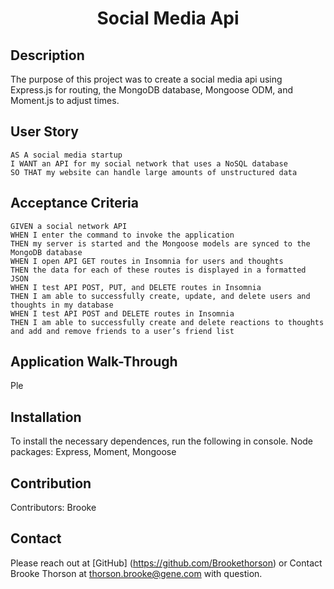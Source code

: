 <h1 align = "center">Social Media Api</h1>

## Description 
The purpose of this project was to create a social media api using Express.js for routing, the MongoDB database, Mongoose ODM, and Moment.js to adjust times. 

## User Story 
    AS A social media startup
    I WANT an API for my social network that uses a NoSQL database
    SO THAT my website can handle large amounts of unstructured data

## Acceptance Criteria 
    GIVEN a social network API
    WHEN I enter the command to invoke the application
    THEN my server is started and the Mongoose models are synced to the MongoDB database
    WHEN I open API GET routes in Insomnia for users and thoughts
    THEN the data for each of these routes is displayed in a formatted JSON
    WHEN I test API POST, PUT, and DELETE routes in Insomnia
    THEN I am able to successfully create, update, and delete users and thoughts in my database
    WHEN I test API POST and DELETE routes in Insomnia
    THEN I am able to successfully create and delete reactions to thoughts and add and remove friends to a user’s friend list

## Application Walk-Through 

Ple

## Installation 

To install the necessary dependences, run the following in console. 
Node packages: Express, Moment, Mongoose 

## Contribution 

Contributors: Brooke

## Contact 
Please reach out at [GitHub] (https://github.com/Brookethorson)
or 
Contact Brooke Thorson at thorson.brooke@gene.com with question. 